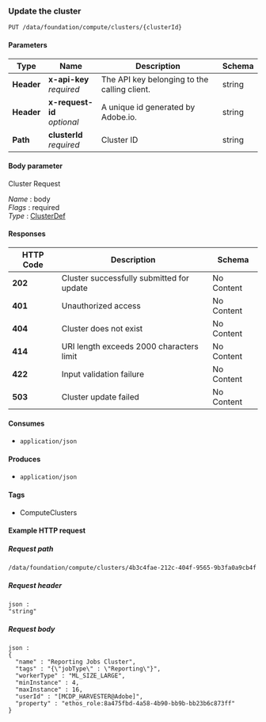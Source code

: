 
<a name="update_cluster"></a>
### Update the cluster
```
PUT /data/foundation/compute/clusters/{clusterId}
```


#### Parameters

|Type|Name|Description|Schema|
|---|---|---|---|
|**Header**|**x-api-key**  <br>*required*|The API key belonging to the calling client.|string|
|**Header**|**x-request-id**  <br>*optional*|A unique id generated by Adobe.io.|string|
|**Path**|**clusterId**  <br>*required*|Cluster ID|string|


#### Body parameter
Cluster Request

*Name* : body  
*Flags* : required  
*Type* : [ClusterDef](../definitions/ClusterDef.md#clusterdef)


#### Responses

|HTTP Code|Description|Schema|
|---|---|---|
|**202**|Cluster successfully submitted for update|No Content|
|**401**|Unauthorized access|No Content|
|**404**|Cluster does not exist|No Content|
|**414**|URI length exceeds 2000 characters limit|No Content|
|**422**|Input validation failure|No Content|
|**503**|Cluster update failed|No Content|


#### Consumes

* `application/json`


#### Produces

* `application/json`


#### Tags

* ComputeClusters


#### Example HTTP request

##### Request path
```
/data/foundation/compute/clusters/4b3c4fae-212c-404f-9565-9b3fa0a9cb4f
```


##### Request header
```
json :
"string"
```


##### Request body
```
json :
{
  "name" : "Reporting Jobs Cluster",
  "tags" : "{\"jobType\" : \"Reporting\"}",
  "workerType" : "ML_SIZE_LARGE",
  "minInstance" : 4,
  "maxInstance" : 16,
  "userId" : "[MCDP_HARVESTER@Adobe]",
  "property" : "ethos_role:8a475fbd-4a58-4b90-bb9b-bb23b6c873ff"
}
```



